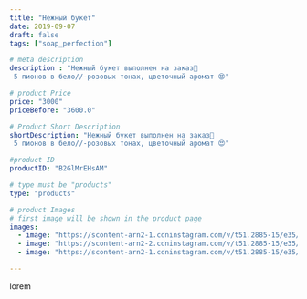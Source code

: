```yaml
---
title: "Нежный букет"
date: 2019-09-07
draft: false
tags: ["soap_perfection"]

# meta description
description : "Нежный букет выполнен на заказ🤗
 5 пионов в бело//-розовых тонах, цветочный аромат 😍"

# product Price
price: "3000"
priceBefore: "3600.0"

# Product Short Description
shortDescription: "Нежный букет выполнен на заказ🤗
 5 пионов в бело//-розовых тонах, цветочный аромат 😍"

#product ID
productID: "B2GlMrEHsAM"

# type must be "products"
type: "products"

# product Images
# first image will be shown in the product page
images:
  - image: "https://scontent-arn2-1.cdninstagram.com/v/t51.2885-15/e35/68957233_141703403731226_7493951965861673258_n.jpg?se=7&tp=1&_nc_ht=scontent-arn2-1.cdninstagram.com&_nc_cat=102&_nc_ohc=mg-0WcpTV-QAX9zayym&oh=457770b39fe58924c896e50e8116050a&oe=606A30C3&ig_cache_key=MjEyNzU1MTQ3MDY0NDM5MzUxMA%3D%3D.2"
  - image: "https://scontent-arn2-2.cdninstagram.com/v/t51.2885-15/e35/70355731_2245113025600157_8181885287705786037_n.jpg?se=7&tp=1&_nc_ht=scontent-arn2-2.cdninstagram.com&_nc_cat=105&_nc_ohc=y7M0trSZdLQAX-udAB7&oh=5bdd631ef56c2d2f90e93e08854fa316&oe=606B65F2&ig_cache_key=MjEyNzU1MTQ3MDY1Mjc0OTIzNw%3D%3D.2"
  - image: "https://scontent-arn2-1.cdninstagram.com/v/t51.2885-15/e35/69877199_411538672830844_63805198197656722_n.jpg?se=7&tp=1&_nc_ht=scontent-arn2-1.cdninstagram.com&_nc_cat=104&_nc_ohc=AviTHTTzODkAX_Hgn7V&oh=e5e61f814c401231387f5b3d89e2496e&oe=6069A5CB&ig_cache_key=MjEyNzU1MTQ3MDY2MTIwMzk0Mw%3D%3D.2"

---
```

lorem
